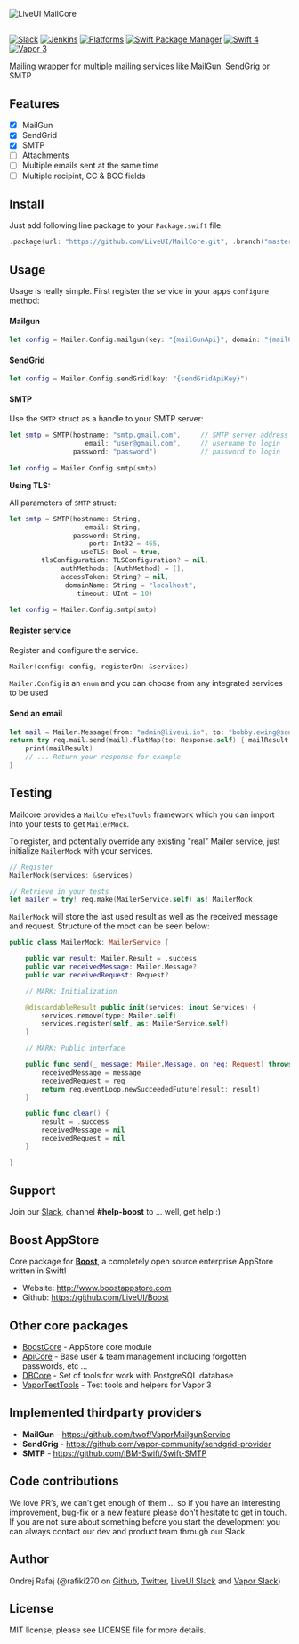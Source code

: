 ![LiveUI MailCore](https://github.com/LiveUI/MailCore/raw/master/Other/logo.png)

##

[![Slack](https://img.shields.io/badge/join-slack-745EAF.svg?style=flat)](http://bit.ly/2B0dEyt)
[![Jenkins](https://ci.liveui.io/job/LiveUI/job/MailCore/job/master/badge/icon)](https://ci.liveui.io/job/LiveUI/job/MailCore/)
[![Platforms](https://img.shields.io/badge/platforms-macOS%2010.13%20|%20Ubuntu%2016.04%20LTS-ff0000.svg?style=flat)](https://github.com/LiveUI/Boost)
[![Swift Package Manager](https://img.shields.io/badge/SPM-compatible-4BC51D.svg?style=flat)](https://swift.org/package-manager/)
[![Swift 4](https://img.shields.io/badge/swift-4.0-orange.svg?style=flat)](http://swift.org)
[![Vapor 3](https://img.shields.io/badge/vapor-3.0-blue.svg?style=flat)](https://vapor.codes)


Mailing wrapper for multiple mailing services like MailGun, SendGrig or SMTP

## Features

- [x] MailGun
- [x] SendGrid
- [x] SMTP
- [ ] Attachments
- [ ] Multiple emails sent at the same time
- [ ] Multiple recipint, CC & BCC fields

## Install

Just add following line package to your `Package.swift` file.

```swift
.package(url: "https://github.com/LiveUI/MailCore.git", .branch("master"))
```

## Usage

Usage is really simple. First register the service in your apps `configure` method:

#### Mailgun

```swift
let config = Mailer.Config.mailgun(key: "{mailGunApi}", domain: "{mailGunDomain}")
```

#### SendGrid

```swift
let config = Mailer.Config.sendGrid(key: "{sendGridApiKey}")
```

#### SMTP

Use the `SMTP` struct as a handle to your SMTP server:

```swift
let smtp = SMTP(hostname: "smtp.gmail.com",     // SMTP server address
                   email: "user@gmail.com",     // username to login
                password: "password")           // password to login
                
let config = Mailer.Config.smtp(smtp)
```

<b>Using TLS:</b>

All parameters of `SMTP` struct:

```swift
let smtp = SMTP(hostname: String,
                   email: String,
                password: String,
                    port: Int32 = 465,
                  useTLS: Bool = true,
        tlsConfiguration: TLSConfiguration? = nil,
             authMethods: [AuthMethod] = [],
             accessToken: String? = nil,
              domainName: String = "localhost",
                 timeout: UInt = 10)
                 
let config = Mailer.Config.smtp(smtp)
```

#### Register service

Register and configure the service.

```swift
Mailer(config: config, registerOn: &services)
```

`Mailer.Config` is an `enum` and you can choose from any integrated services to be used

#### Send an email

```swift
let mail = Mailer.Message(from: "admin@liveui.io", to: "bobby.ewing@southfork.com", subject: "Oil spill", text: "Oooops I did it again", html: "<p>Oooops I did it again</p>")
return try req.mail.send(mail).flatMap(to: Response.self) { mailResult in
    print(mailResult)
    // ... Return your response for example
}
```

## Testing

Mailcore provides a  `MailCoreTestTools` framework which you can import into your tests to get `MailerMock`.

To register, and potentially override any existing "real" Mailer service, just initialize `MailerMock` with your services.

```swift
// Register
MailerMock(services: &services)

// Retrieve in your tests
let mailer = try! req.make(MailerService.self) as! MailerMock
```

`MailerMock` will store the last used result as well as the received message and request. Structure of the moct can be seen below:

```swift
public class MailerMock: MailerService {

    public var result: Mailer.Result = .success
    public var receivedMessage: Mailer.Message?
    public var receivedRequest: Request?

    // MARK: Initialization

    @discardableResult public init(services: inout Services) {
        services.remove(type: Mailer.self)
        services.register(self, as: MailerService.self)
    }

    // MARK: Public interface

    public func send(_ message: Mailer.Message, on req: Request) throws -> Future<Mailer.Result> {
        receivedMessage = message
        receivedRequest = req
        return req.eventLoop.newSucceededFuture(result: result)
    }

    public func clear() {
        result = .success
        receivedMessage = nil
        receivedRequest = nil
    }

}
```

## Support

Join our [Slack](http://bit.ly/2B0dEyt), channel <b>#help-boost</b> to ... well, get help :) 

## Boost AppStore

Core package for <b>[Boost](http://www.boostappstore.com)</b>, a completely open source enterprise AppStore written in Swift!
- Website: http://www.boostappstore.com
- Github: https://github.com/LiveUI/Boost

## Other core packages

* [BoostCore](https://github.com/LiveUI/BoostCore/) - AppStore core module
* [ApiCore](https://github.com/LiveUI/ApiCore/) - Base user & team management including forgotten passwords, etc ...
* [DBCore](https://github.com/LiveUI/DbCore/) - Set of tools for work with PostgreSQL database
* [VaporTestTools](https://github.com/LiveUI/VaporTestTools) - Test tools and helpers for Vapor 3

## Implemented thirdparty providers

* <b>MailGun</b> - https://github.com/twof/VaporMailgunService
* <b>SendGrig</b> - https://github.com/vapor-community/sendgrid-provider
* <b>SMTP</b> - https://github.com/IBM-Swift/Swift-SMTP

## Code contributions

We love PR’s, we can’t get enough of them ... so if you have an interesting improvement, bug-fix or a new feature please don’t hesitate to get in touch. If you are not sure about something before you start the development you can always contact our dev and product team through our Slack.

## Author

Ondrej Rafaj (@rafiki270 on [Github](https://github.com/rafiki270), [Twitter](https://twitter.com/rafiki270), [LiveUI Slack](http://bit.ly/2B0dEyt) and [Vapor Slack](https://vapor.team/))

## License

MIT license, please see LICENSE file for more details.

